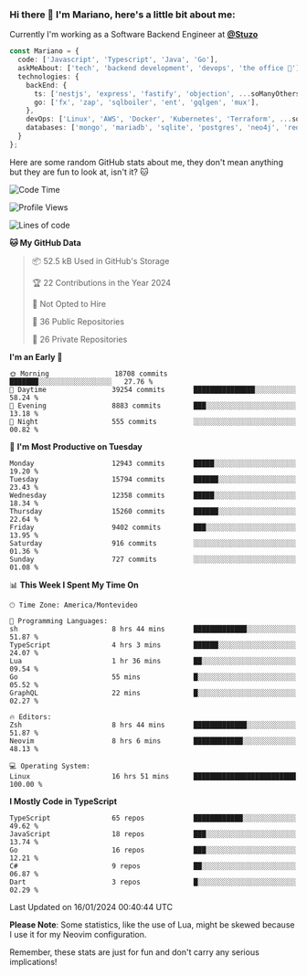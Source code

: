 ### Hi there 👋 I'm Mariano, here's a little bit about me:

Currently I'm working as a Software Backend Engineer at [**@Stuzo**](https://www.stuzo.com/)

```ts
const Mariano = {
  code: ['Javascript', 'Typescript', 'Java', 'Go'],
  askMeAbout: ['tech', 'backend development', 'devops', 'the office 💼'],
  technologies: {
    backEnd: {
      ts: ['nestjs', 'express', 'fastify', 'objection', ...soManyOthersFrameworks],
      go: ['fx', 'zap', 'sqlboiler', 'ent', 'gqlgen', 'mux'],
    },
    devOps: ['Linux', 'AWS', 'Docker', 'Kubernetes', 'Terraform', ...soManyOthersTools],
    databases: ['mongo', 'mariadb', 'sqlite', 'postgres', 'neo4j', 'redis', ...],
  }
};
```

Here are some random GitHub stats about me, they don't mean anything but they are fun to look at, isn't it? 🐱

<!--START_SECTION:waka-->
![Code Time](http://img.shields.io/badge/Code%20Time-1%2C497%20hrs%2017%20mins-blue)

![Profile Views](http://img.shields.io/badge/Profile%20Views-0-blue)

![Lines of code](https://img.shields.io/badge/From%20Hello%20World%20I%27ve%20Written-13.8%20million%20lines%20of%20code-blue)

**🐱 My GitHub Data** 

> 📦 52.5 kB Used in GitHub's Storage 
 > 
> 🏆 22 Contributions in the Year 2024
 > 
> 🚫 Not Opted to Hire
 > 
> 📜 36 Public Repositories 
 > 
> 🔑 26 Private Repositories 
 > 
**I'm an Early 🐤** 

```text
🌞 Morning                18708 commits       ███████░░░░░░░░░░░░░░░░░░   27.76 % 
🌆 Daytime                39254 commits       ███████████████░░░░░░░░░░   58.24 % 
🌃 Evening                8883 commits        ███░░░░░░░░░░░░░░░░░░░░░░   13.18 % 
🌙 Night                  555 commits         ░░░░░░░░░░░░░░░░░░░░░░░░░   00.82 % 
```
📅 **I'm Most Productive on Tuesday** 

```text
Monday                   12943 commits       █████░░░░░░░░░░░░░░░░░░░░   19.20 % 
Tuesday                  15794 commits       ██████░░░░░░░░░░░░░░░░░░░   23.43 % 
Wednesday                12358 commits       █████░░░░░░░░░░░░░░░░░░░░   18.34 % 
Thursday                 15260 commits       ██████░░░░░░░░░░░░░░░░░░░   22.64 % 
Friday                   9402 commits        ███░░░░░░░░░░░░░░░░░░░░░░   13.95 % 
Saturday                 916 commits         ░░░░░░░░░░░░░░░░░░░░░░░░░   01.36 % 
Sunday                   727 commits         ░░░░░░░░░░░░░░░░░░░░░░░░░   01.08 % 
```


📊 **This Week I Spent My Time On** 

```text
🕑︎ Time Zone: America/Montevideo

💬 Programming Languages: 
sh                       8 hrs 44 mins       █████████████░░░░░░░░░░░░   51.87 % 
TypeScript               4 hrs 3 mins        ██████░░░░░░░░░░░░░░░░░░░   24.07 % 
Lua                      1 hr 36 mins        ██░░░░░░░░░░░░░░░░░░░░░░░   09.54 % 
Go                       55 mins             █░░░░░░░░░░░░░░░░░░░░░░░░   05.52 % 
GraphQL                  22 mins             █░░░░░░░░░░░░░░░░░░░░░░░░   02.27 % 

🔥 Editors: 
Zsh                      8 hrs 44 mins       █████████████░░░░░░░░░░░░   51.87 % 
Neovim                   8 hrs 6 mins        ████████████░░░░░░░░░░░░░   48.13 % 

💻 Operating System: 
Linux                    16 hrs 51 mins      █████████████████████████   100.00 % 
```

**I Mostly Code in TypeScript** 

```text
TypeScript               65 repos            ████████████░░░░░░░░░░░░░   49.62 % 
JavaScript               18 repos            ███░░░░░░░░░░░░░░░░░░░░░░   13.74 % 
Go                       16 repos            ███░░░░░░░░░░░░░░░░░░░░░░   12.21 % 
C#                       9 repos             ██░░░░░░░░░░░░░░░░░░░░░░░   06.87 % 
Dart                     3 repos             █░░░░░░░░░░░░░░░░░░░░░░░░   02.29 % 
```




 Last Updated on 16/01/2024 00:40:44 UTC
<!--END_SECTION:waka-->

**Please Note**: Some statistics, like the use of Lua, might be skewed because I use it for my Neovim configuration.

Remember, these stats are just for fun and don't carry any serious implications!
